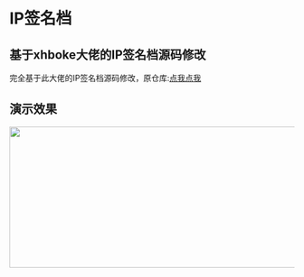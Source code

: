 # IP签名档
<h2>基于xhboke大佬的IP签名档源码修改</h2>
完全基于此大佬的IP签名档源码修改，原仓库:<a href="//github.com/xhboke/IP">点我点我</a>
<h2>演示效果</h2>
<img src="http://ip-huahuo.totalh.net/" alt="" width="550" height="250" class="alignnone size-full wp-image-862" />
